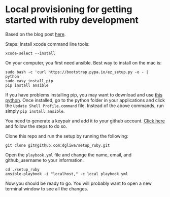 Local provisioning for getting started with ruby development
====================

Based on the blog post [here](http://marvelley.com/blog/2014/04/11/local-provisioning-with-ansible/).

Steps:
Install xcode command line tools:

```
xcode-select --install
```

On your computer, you first need ansible.  Best way to install on the mac is:

```
sudo bash -c 'curl https://bootstrap.pypa.io/ez_setup.py -o - | python'
sudo easy_install pip
pip install ansible
```
If you have problems installing pip, you may want to download and use [this python](https://www.python.org/ftp/python/2.7.12/python-2.7.12-macosx10.6.pkg). Once installed, go to the python folder in your applications and click the `Update Shell Profile.command` file.  Instead of the above commands, run simply `pip install ansible`.

You need to generate a keypair and add it to your github account.  [Click here](https://help.github.com/articles/generating-an-ssh-key/) and follow the steps to do so.

Clone this repo and run the setup by running the following:

```
git clone git@github.com:dgliwa/setup_ruby.git
```

Open the `playbook.yml` file and change the name, email, and github_username to your information.

```
cd ./setup_ruby
ansible-playbook -i "localhost," -c local playbook.yml
```

Now you should be ready to go. You will probably want to open a new terminal window to see all the changes.
